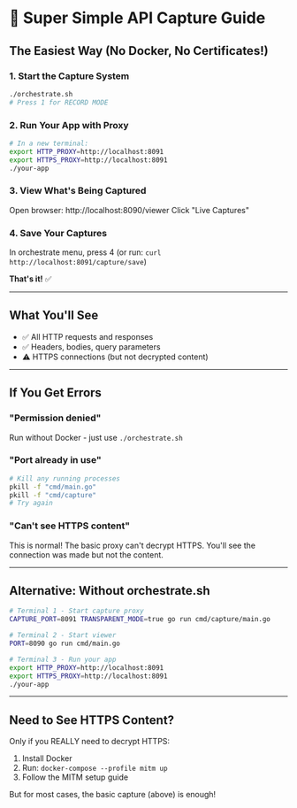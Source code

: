 # 🎯 Super Simple API Capture Guide

## The Easiest Way (No Docker, No Certificates!)

### 1. Start the Capture System
```bash
./orchestrate.sh
# Press 1 for RECORD MODE
```

### 2. Run Your App with Proxy
```bash
# In a new terminal:
export HTTP_PROXY=http://localhost:8091
export HTTPS_PROXY=http://localhost:8091
./your-app
```

### 3. View What's Being Captured
Open browser: http://localhost:8090/viewer
Click "Live Captures"

### 4. Save Your Captures
In orchestrate menu, press 4 (or run: `curl http://localhost:8091/capture/save`)

**That's it!** ✅

---

## What You'll See

- ✅ All HTTP requests and responses
- ✅ Headers, bodies, query parameters
- ⚠️ HTTPS connections (but not decrypted content)

---

## If You Get Errors

### "Permission denied"
Run without Docker - just use `./orchestrate.sh`

### "Port already in use"
```bash
# Kill any running processes
pkill -f "cmd/main.go"
pkill -f "cmd/capture"
# Try again
```

### "Can't see HTTPS content"
This is normal! The basic proxy can't decrypt HTTPS. You'll see the connection was made but not the content.

---

## Alternative: Without orchestrate.sh

```bash
# Terminal 1 - Start capture proxy
CAPTURE_PORT=8091 TRANSPARENT_MODE=true go run cmd/capture/main.go

# Terminal 2 - Start viewer
PORT=8090 go run cmd/main.go

# Terminal 3 - Run your app
export HTTP_PROXY=http://localhost:8091
export HTTPS_PROXY=http://localhost:8091
./your-app
```

---

## Need to See HTTPS Content?

Only if you REALLY need to decrypt HTTPS:

1. Install Docker
2. Run: `docker-compose --profile mitm up`
3. Follow the MITM setup guide

But for most cases, the basic capture (above) is enough!